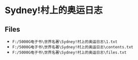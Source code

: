 # Sydney!村上的奥运日志

## Files

- `F:/5000G电子书\世界名著\Sydney!村上的奥运日志\1.txt`
- `F:/5000G电子书\世界名著\Sydney!村上的奥运日志\contents.txt`
- `F:/5000G电子书\世界名著\Sydney!村上的奥运日志\files.txt`
